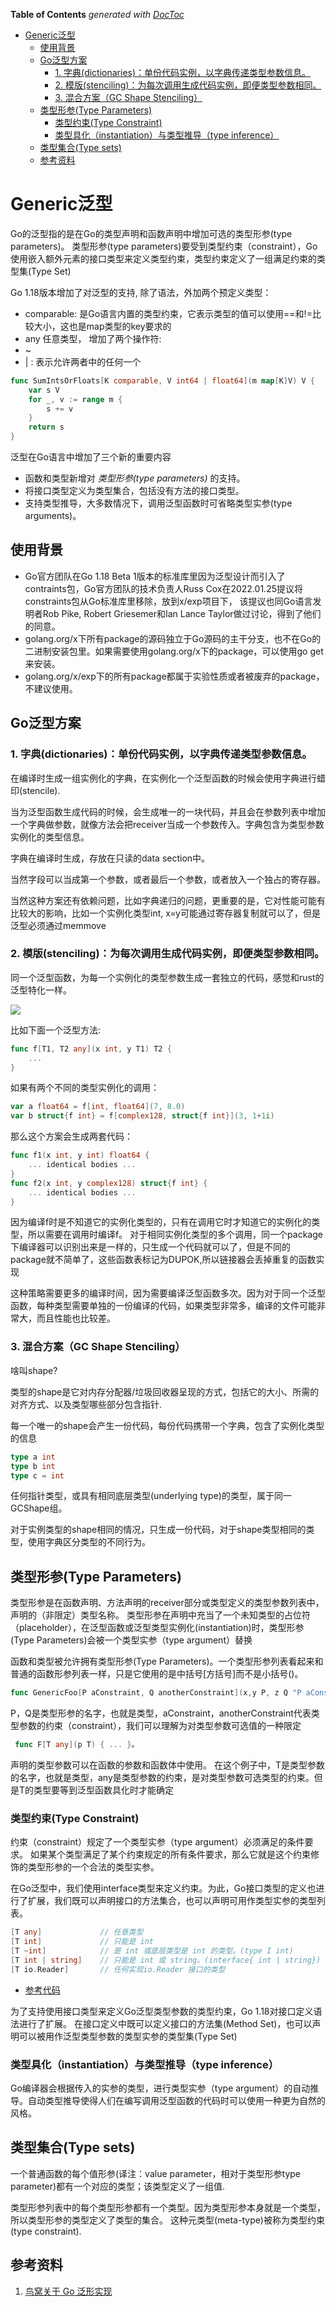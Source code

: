 <!-- START doctoc generated TOC please keep comment here to allow auto update -->
<!-- DON'T EDIT THIS SECTION, INSTEAD RE-RUN doctoc TO UPDATE -->
**Table of Contents**  *generated with [DocToc](https://github.com/thlorenz/doctoc)*

- [Generic泛型](#generic%E6%B3%9B%E5%9E%8B)
  - [使用背景](#%E4%BD%BF%E7%94%A8%E8%83%8C%E6%99%AF)
  - [Go泛型方案](#go%E6%B3%9B%E5%9E%8B%E6%96%B9%E6%A1%88)
    - [1. 字典(dictionaries)：单份代码实例，以字典传递类型参数信息。](#1-%E5%AD%97%E5%85%B8dictionaries%E5%8D%95%E4%BB%BD%E4%BB%A3%E7%A0%81%E5%AE%9E%E4%BE%8B%E4%BB%A5%E5%AD%97%E5%85%B8%E4%BC%A0%E9%80%92%E7%B1%BB%E5%9E%8B%E5%8F%82%E6%95%B0%E4%BF%A1%E6%81%AF)
    - [2. 模版(stenciling)：为每次调用生成代码实例，即便类型参数相同。](#2-%E6%A8%A1%E7%89%88stenciling%E4%B8%BA%E6%AF%8F%E6%AC%A1%E8%B0%83%E7%94%A8%E7%94%9F%E6%88%90%E4%BB%A3%E7%A0%81%E5%AE%9E%E4%BE%8B%E5%8D%B3%E4%BE%BF%E7%B1%BB%E5%9E%8B%E5%8F%82%E6%95%B0%E7%9B%B8%E5%90%8C)
    - [3. 混合方案（GC Shape Stenciling）](#3-%E6%B7%B7%E5%90%88%E6%96%B9%E6%A1%88gc-shape-stenciling)
  - [类型形参(Type Parameters)](#%E7%B1%BB%E5%9E%8B%E5%BD%A2%E5%8F%82type-parameters)
    - [类型约束(Type Constraint)](#%E7%B1%BB%E5%9E%8B%E7%BA%A6%E6%9D%9Ftype-constraint)
    - [类型具化（instantiation）与类型推导（type inference）](#%E7%B1%BB%E5%9E%8B%E5%85%B7%E5%8C%96instantiation%E4%B8%8E%E7%B1%BB%E5%9E%8B%E6%8E%A8%E5%AF%BCtype-inference)
  - [类型集合(Type sets)](#%E7%B1%BB%E5%9E%8B%E9%9B%86%E5%90%88type-sets)
  - [参考资料](#%E5%8F%82%E8%80%83%E8%B5%84%E6%96%99)

<!-- END doctoc generated TOC please keep comment here to allow auto update -->

# Generic泛型
Go的泛型指的是在Go的类型声明和函数声明中增加可选的类型形参(type parameters)。
类型形参(type parameters)要受到类型约束（constraint），Go使用嵌入额外元素的接口类型来定义类型约束，类型约束定义了一组满足约束的类型集(Type Set)

Go 1.18版本增加了对泛型的支持,
除了语法，外加两个预定义类型：
- comparable: 是Go语言内置的类型约束，它表示类型的值可以使用==和!=比较大小，这也是map类型的key要求的
- any 任意类型， 
增加了两个操作符: 
- ~
- | : 表示允许两者中的任何一个

```go
func SumIntsOrFloats[K comparable, V int64 | float64](m map[K]V) V {
	var s V
	for _, v := range m {
		s += v
	}
	return s
}
```
泛型在Go语言中增加了三个新的重要内容

- 函数和类型新增对 *类型形参(type parameters)* 的支持。 
- 将接口类型定义为类型集合，包括没有方法的接口类型。 
- 支持类型推导，大多数情况下，调用泛型函数时可省略类型实参(type arguments)。

## 使用背景
- Go官方团队在Go 1.18 Beta 1版本的标准库里因为泛型设计而引入了contraints包，Go官方团队的技术负责人Russ Cox在2022.01.25提议将constraints包从Go标准库里移除，放到x/exp项目下，
  该提议也同Go语言发明者Rob Pike, Robert Griesemer和Ian Lance Taylor做过讨论，得到了他们的同意。
- golang.org/x下所有package的源码独立于Go源码的主干分支，也不在Go的二进制安装包里。如果需要使用golang.org/x下的package，可以使用go get来安装。
- golang.org/x/exp下的所有package都属于实验性质或者被废弃的package，不建议使用。


## Go泛型方案

### 1. 字典(dictionaries)：单份代码实例，以字典传递类型参数信息。
在编译时生成一组实例化的字典，在实例化一个泛型函数的时候会使用字典进行蜡印(stencile).

当为泛型函数生成代码的时候，会生成唯一的一块代码，并且会在参数列表中增加一个字典做参数，就像方法会把receiver当成一个参数传入。字典包含为类型参数实例化的类型信息。

字典在编译时生成，存放在只读的data section中。

当然字段可以当成第一个参数，或者最后一个参数，或者放入一个独占的寄存器。

当然这种方案还有依赖问题，比如字典递归的问题，更重要的是，它对性能可能有比较大的影响，比如一个实例化类型int, x=y可能通过寄存器复制就可以了，但是泛型必须通过memmove

### 2. 模版(stenciling)：为每次调用生成代码实例，即便类型参数相同。
同一个泛型函数，为每一个实例化的类型参数生成一套独立的代码，感觉和rust的泛型特化一样。

![](.generic_images/stencile.gif)


比如下面一个泛型方法:
```go
func f[T1, T2 any](x int, y T1) T2 {
    ...
}
```
如果有两个不同的类型实例化的调用：
```go
var a float64 = f[int, float64](7, 8.0)
var b struct{f int} = f[complex128, struct{f int}](3, 1+1i)
```

那么这个方案会生成两套代码：
```go
func f1(x int, y int) float64 {
    ... identical bodies ...
}
func f2(x int, y complex128) struct{f int} {
    ... identical bodies ...
}
```

因为编译f时是不知道它的实例化类型的，只有在调用它时才知道它的实例化的类型，所以需要在调用时编译f。
对于相同实例化类型的多个调用，同一个package下编译器可以识别出来是一样的，只生成一个代码就可以了，但是不同的package就不简单了，这些函数表标记为DUPOK,所以链接器会丢掉重复的函数实现

这种策略需要更多的编译时间，因为需要编译泛型函数多次。因为对于同一个泛型函数，每种类型需要单独的一份编译的代码，如果类型非常多，编译的文件可能非常大，而且性能也比较差。


### 3. 混合方案（GC Shape Stenciling）

啥叫shape?

类型的shape是它对内存分配器/垃圾回收器呈现的方式，包括它的大小、所需的对齐方式、以及类型哪些部分包含指针.

每一个唯一的shape会产生一份代码，每份代码携带一个字典，包含了实例化类型的信息

```go
type a int
type b int
type c = int
```
任何指针类型，或具有相同底层类型(underlying type)的类型，属于同一GCShape组。


对于实例类型的shape相同的情况，只生成一份代码，对于shape类型相同的类型，使用字典区分类型的不同行为。


## 类型形参(Type Parameters)

类型形参是在函数声明、方法声明的receiver部分或类型定义的类型参数列表中，声明的（非限定）类型名称。
类型形参在声明中充当了一个未知类型的占位符（placeholder），在泛型函数或泛型类型实例化(instantiation)时，类型形参(Type Parameters)会被一个类型实参（type argument）替换

函数和类型被允许拥有类型形参(Type Parameters)。一个类型形参列表看起来和普通的函数形参列表一样，只是它使用的是中括号[方括号]而不是小括号()。

```go
func GenericFoo[P aConstraint, Q anotherConstraint](x,y P, z Q "P aConstraint, Q anotherConstraint")

```

P，Q是类型形参的名字，也就是类型，aConstraint，anotherConstraint代表类型参数的约束（constraint），我们可以理解为对类型参数可选值的一种限定 

```go
 func F[T any](p T) { ... }。
```
声明的类型参数可以在函数的参数和函数体中使用。 在这个例子中，T是类型参数的名字，也就是类型，any是类型参数的约束，是对类型参数可选类型的约束。但是T的类型要等到泛型函数具化时才能确定

### 类型约束(Type Constraint)

约束（constraint）规定了一个类型实参（type argument）必须满足的条件要求。
如果某个类型满足了某个约束规定的所有条件要求，那么它就是这个约束修饰的类型形参的一个合法的类型实参。 

在Go泛型中，我们使用interface类型来定义约束。为此，Go接口类型的定义也进行了扩展，我们既可以声明接口的方法集合，也可以声明可用作类型实参的类型列表。
```go
[T any]             // 任意类型
[T int]             // 只能是 int
[T ~int]            // 是 int 或底层类型是 int 的类型。(type I int)
[T int | string]    // 只能是 int 或 string。(interface{ int | string})
[T io.Reader]       // 任何实现io.Reader 接口的类型
```

- [参考代码](chapter32_generic/02_typeParam_n_typeArgument/main.go)


为了支持使用接口类型来定义Go泛型类型参数的类型约束，Go 1.18对接口定义语法进行了扩展。 在接口定义中既可以定义接口的方法集(Method Set)，也可以声明可以被用作泛型类型参数的类型实参的类型集(Type Set)




### 类型具化（instantiation）与类型推导（type inference）

Go编译器会根据传入的实参的类型，进行类型实参（type argument）的自动推导。自动类型推导使得人们在编写调用泛型函数的代码时可以使用一种更为自然的风格。


## 类型集合(Type sets)
一个普通函数的每个值形参(译注：value parameter，相对于类型形参type parameter)都有一个对应的类型；该类型定义了一组值.

类型形参列表中的每个类型形参都有一个类型。因为类型形参本身就是一个类型，所以类型形参的类型定义了类型的集合。
这种元类型(meta-type)被称为类型约束(type constraint).




## 参考资料
1. [鸟窝关于 Go 泛形实现](https://colobu.com/2021/08/30/how-is-go-generic-implemented/)
